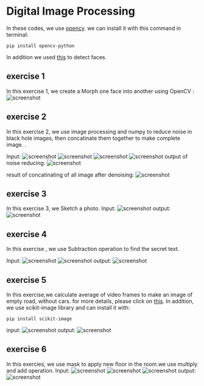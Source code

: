 #  Digital Image Processing

In these codes, we use [opencv](https://github.com/opencv/opencv).
we can install it with this command in terminal:
    
    pip install opencv-python

In addition we used [this](https://github.com/1996scarlet/OpenVtuber) to detect faces.


## exercise 1
In this exercise 1, we create a Morph one face into another using OpenCV  :
![screenshot](FaceMorphing.jpg)


## exercise 2
In this exercise 2, we use image processing and numpy to reduce noise in black hole images, then concatinate them together to make complete image. .

Input:
![screenshot](black_hole\1\1.jpg)
![screenshot](black_hole\1\2.jpg)
![screenshot](black_hole\1\3.jpg)
![screenshot](black_hole\1\4.jpg)
output of noise reducing:
![screenshot](good_galaxy_1.jpg)

result of concatinating of all image after denoising:
![screenshot](BlackHole.jpg)

## exercise 3
In this exercise 3, we Sketch a photo.
Input:
![screenshot](photo-to-sketch.jpg)
output:
![screenshot](result_sketch.jpg)

## exercise 4

In this exercise , we use Subtraction operation to find the secret text.

Input:
![screenshot](a.png)
![screenshot](b.png)
output:
![screenshot](secret.jpg)

## exercise 5

In this exercise,we calculate average of video frames to make an image of empty road, without cars.
for more details, please click on [this](https://learnopencv.com/simple-background-estimation-in-videos-using-opencv-c-python/). In addition, we use scikit-image library and can install it with:

    pip install scikit-image

input:
![screenshot](Capture_cars.JPG)
output:
![screenshot](cars.jpg)

## exercise 6
In this exercies, we use mask to apply new floor in the room.we use multiply and add operation.
Input:
![screenshot](room_background.jpg)
![screenshot](room_foreground.jpg)
![screenshot](room_mask.jpg)
output:
![screenshot](VirtualDecoration.jpg)









